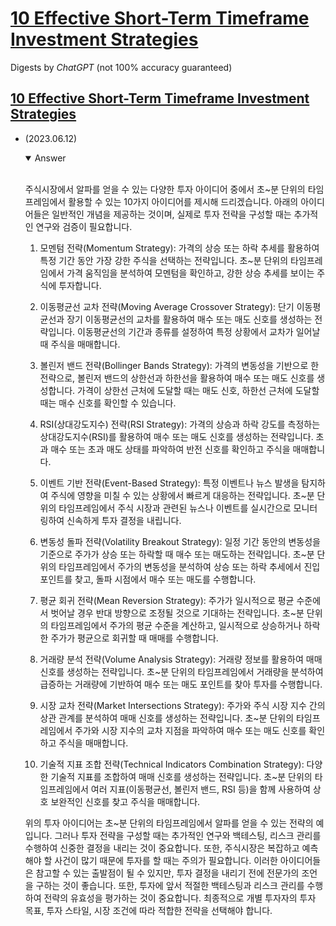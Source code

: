 # [10 Effective Short-Term Timeframe Investment Strategies](../../README.md#chatgpts-answers)

Digests by *ChatGPT* (not 100% accuracy guaranteed)


## [10 Effective Short-Term Timeframe Investment Strategies](#list)

- (2023.06.12)

  <details open="">
    <summary>Answer</summary>

  <br>주식시장에서 알파를 얻을 수 있는 다양한 투자 아이디어 중에서 초~분 단위의 타임프레임에서 활용할 수 있는 10가지 아이디어를 제시해 드리겠습니다. 아래의 아이디어들은 일반적인 개념을 제공하는 것이며, 실제로 투자 전략을 구성할 때는 추가적인 연구와 검증이 필요합니다.

  1. 모멘텀 전략(Momentum Strategy): 가격의 상승 또는 하락 추세를 활용하여 특정 기간 동안 가장 강한 주식을 선택하는 전략입니다. 초~분 단위의 타임프레임에서 가격 움직임을 분석하여 모멘텀을 확인하고, 강한 상승 추세를 보이는 주식에 투자합니다.

  1. 이동평균선 교차 전략(Moving Average Crossover Strategy): 단기 이동평균선과 장기 이동평균선의 교차를 활용하여 매수 또는 매도 신호를 생성하는 전략입니다. 이동평균선의 기간과 종류를 설정하여 특정 상황에서 교차가 일어날 때 주식을 매매합니다.

  1. 볼린저 밴드 전략(Bollinger Bands Strategy): 가격의 변동성을 기반으로 한 전략으로, 볼린저 밴드의 상한선과 하한선을 활용하여 매수 또는 매도 신호를 생성합니다. 가격이 상한선 근처에 도달할 때는 매도 신호, 하한선 근처에 도달할 때는 매수 신호를 확인할 수 있습니다.

  1. RSI(상대강도지수) 전략(RSI Strategy): 가격의 상승과 하락 강도를 측정하는 상대강도지수(RSI)를 활용하여 매수 또는 매도 신호를 생성하는 전략입니다. 초과 매수 또는 초과 매도 상태를 파악하여 반전 신호를 확인하고 주식을 매매합니다.

  1. 이벤트 기반 전략(Event-Based Strategy): 특정 이벤트나 뉴스 발생을 탐지하여 주식에 영향을 미칠 수 있는 상황에서 빠르게 대응하는 전략입니다. 초~분 단위의 타임프레임에서 주식 시장과 관련된 뉴스나 이벤트를 실시간으로 모니터링하여 신속하게 투자 결정을 내립니다.

  1. 변동성 돌파 전략(Volatility Breakout Strategy): 일정 기간 동안의 변동성을 기준으로 주가가 상승 또는 하락할 때 매수 또는 매도하는 전략입니다. 초~분 단위의 타임프레임에서 주가의 변동성을 분석하여 상승 또는 하락 추세에서 진입 포인트를 찾고, 돌파 시점에서 매수 또는 매도를 수행합니다.

  1. 평균 회귀 전략(Mean Reversion Strategy): 주가가 일시적으로 평균 수준에서 벗어날 경우 반대 방향으로 조정될 것으로 기대하는 전략입니다. 초~분 단위의 타임프레임에서 주가의 평균 수준을 계산하고, 일시적으로 상승하거나 하락한 주가가 평균으로 회귀할 때 매매를 수행합니다.

  1. 거래량 분석 전략(Volume Analysis Strategy): 거래량 정보를 활용하여 매매 신호를 생성하는 전략입니다. 초~분 단위의 타임프레임에서 거래량을 분석하여 급증하는 거래량에 기반하여 매수 또는 매도 포인트를 찾아 투자를 수행합니다.

  1. 시장 교차 전략(Market Intersections Strategy): 주가와 주식 시장 지수 간의 상관 관계를 분석하여 매매 신호를 생성하는 전략입니다. 초~분 단위의 타임프레임에서 주가와 시장 지수의 교차 지점을 파악하여 매수 또는 매도 신호를 확인하고 주식을 매매합니다.

  1. 기술적 지표 조합 전략(Technical Indicators Combination Strategy): 다양한 기술적 지표를 조합하여 매매 신호를 생성하는 전략입니다. 초~분 단위의 타임프레임에서 여러 지표(이동평균선, 볼린저 밴드, RSI 등)을 함께 사용하여 상호 보완적인 신호를 찾고 주식을 매매합니다.

  위의 투자 아이디어는 초~분 단위의 타임프레임에서 알파를 얻을 수 있는 전략의 예입니다. 그러나 투자 전략을 구성할 때는 추가적인 연구와 백테스팅, 리스크 관리를 수행하여 신중한 결정을 내리는 것이 중요합니다. 또한, 주식시장은 복잡하고 예측해야 할 사건이 많기 때문에 투자를 할 때는 주의가 필요합니다. 이러한 아이디어들은 참고할 수 있는 출발점이 될 수 있지만, 투자 결정을 내리기 전에 전문가의 조언을 구하는 것이 좋습니다. 또한, 투자에 앞서 적절한 백테스팅과 리스크 관리를 수행하여 전략의 유효성을 평가하는 것이 중요합니다. 최종적으로 개별 투자자의 투자 목표, 투자 스타일, 시장 조건에 따라 적합한 전략을 선택해야 합니다.
  </details>
